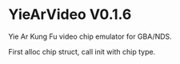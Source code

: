 # YieArVideo V0.1.6
Yie Ar Kung Fu video chip emulator for GBA/NDS.

First alloc chip struct, call init with chip type.
